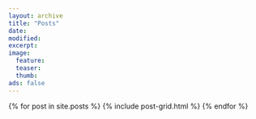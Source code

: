 ```yaml
---
layout: archive
title: "Posts"
date:
modified:
excerpt:
image:
  feature:
  teaser:
  thumb:
ads: false
---
```


<div class="tiles">
{% for post in site.posts %}
	{% include post-grid.html %}
{% endfor %}
</div><!-- /.tiles -->
